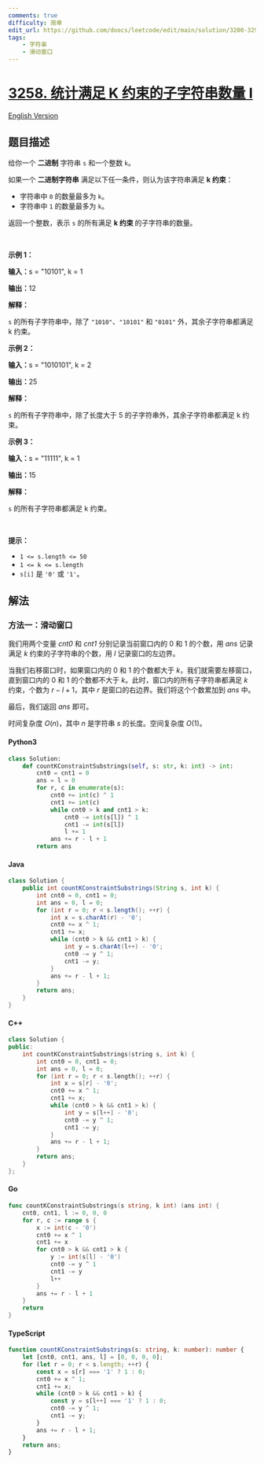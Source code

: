```yaml
---
comments: true
difficulty: 简单
edit_url: https://github.com/doocs/leetcode/edit/main/solution/3200-3299/3258.Count%20Substrings%20That%20Satisfy%20K-Constraint%20I/README.md
tags:
    - 字符串
    - 滑动窗口
---
```


<!-- problem:start -->

# [3258. 统计满足 K 约束的子字符串数量 I](https://leetcode.cn/problems/count-substrings-that-satisfy-k-constraint-i)

[English Version](/solution/3200-3299/3258.Count%20Substrings%20That%20Satisfy%20K-Constraint%20I/README_EN.md)

## 题目描述

<!-- description:start -->

<p>给你一个 <strong>二进制</strong> 字符串 <code>s</code> 和一个整数 <code>k</code>。</p>

<p>如果一个 <strong>二进制字符串</strong> 满足以下任一条件，则认为该字符串满足 <strong>k 约束</strong>：</p>

<ul>
	<li>字符串中 <code>0</code> 的数量最多为 <code>k</code>。</li>
	<li>字符串中 <code>1</code> 的数量最多为 <code>k</code>。</li>
</ul>

<p>返回一个整数，表示 <code>s</code> 的所有满足 <strong>k 约束 </strong>的<span data-keyword="substring-nonempty">子字符串</span>的数量。</p>

<p>&nbsp;</p>

<p><strong class="example">示例 1：</strong></p>

<div class="example-block">
<p><strong>输入：</strong><span class="example-io">s = "10101", k = 1</span></p>

<p><strong>输出：</strong><span class="example-io">12</span></p>

<p><strong>解释：</strong></p>

<p><code>s</code> 的所有子字符串中，除了 <code>"1010"</code>、<code>"10101"</code> 和 <code>"0101"</code> 外，其余子字符串都满足 k 约束。</p>
</div>

<p><strong class="example">示例 2：</strong></p>

<div class="example-block">
<p><strong>输入：</strong><span class="example-io">s = "1010101", k = 2</span></p>

<p><strong>输出：</strong><span class="example-io">25</span></p>

<p><strong>解释：</strong></p>

<p><code>s</code> 的所有子字符串中，除了长度大于 5 的子字符串外，其余子字符串都满足 k 约束。</p>
</div>

<p><strong class="example">示例 3：</strong></p>

<div class="example-block">
<p><strong>输入：</strong><span class="example-io">s = "11111", k = 1</span></p>

<p><strong>输出：</strong><span class="example-io">15</span></p>

<p><strong>解释：</strong></p>

<p><code>s</code> 的所有子字符串都满足 k 约束。</p>
</div>

<p>&nbsp;</p>

<p><strong>提示：</strong></p>

<ul>
	<li><code>1 &lt;= s.length &lt;= 50</code></li>
	<li><code>1 &lt;= k &lt;= s.length</code></li>
	<li><code>s[i]</code> 是 <code>'0'</code> 或 <code>'1'</code>。</li>
</ul>

<!-- description:end -->

## 解法

<!-- solution:start -->

### 方法一：滑动窗口

我们用两个变量 $\textit{cnt0}$ 和 $\textit{cnt1}$ 分别记录当前窗口内的 $0$ 和 $1$ 的个数，用 $\textit{ans}$ 记录满足 $k$ 约束的子字符串的个数，用 $l$ 记录窗口的左边界。

当我们右移窗口时，如果窗口内的 $0$ 和 $1$ 的个数都大于 $k$，我们就需要左移窗口，直到窗口内的 $0$ 和 $1$ 的个数都不大于 $k$。此时，窗口内的所有子字符串都满足 $k$ 约束，个数为 $r - l + 1$，其中 $r$ 是窗口的右边界。我们将这个个数累加到 $\textit{ans}$ 中。

最后，我们返回 $\textit{ans}$ 即可。

时间复杂度 $O(n)$，其中 $n$ 是字符串 $s$ 的长度。空间复杂度 $O(1)$。

<!-- tabs:start -->

#### Python3

```python
class Solution:
    def countKConstraintSubstrings(self, s: str, k: int) -> int:
        cnt0 = cnt1 = 0
        ans = l = 0
        for r, c in enumerate(s):
            cnt0 += int(c) ^ 1
            cnt1 += int(c)
            while cnt0 > k and cnt1 > k:
                cnt0 -= int(s[l]) ^ 1
                cnt1 -= int(s[l])
                l += 1
            ans += r - l + 1
        return ans
```

#### Java

```java
class Solution {
    public int countKConstraintSubstrings(String s, int k) {
        int cnt0 = 0, cnt1 = 0;
        int ans = 0, l = 0;
        for (int r = 0; r < s.length(); ++r) {
            int x = s.charAt(r) - '0';
            cnt0 += x ^ 1;
            cnt1 += x;
            while (cnt0 > k && cnt1 > k) {
                int y = s.charAt(l++) - '0';
                cnt0 -= y ^ 1;
                cnt1 -= y;
            }
            ans += r - l + 1;
        }
        return ans;
    }
}
```

#### C++

```cpp
class Solution {
public:
    int countKConstraintSubstrings(string s, int k) {
        int cnt0 = 0, cnt1 = 0;
        int ans = 0, l = 0;
        for (int r = 0; r < s.length(); ++r) {
            int x = s[r] - '0';
            cnt0 += x ^ 1;
            cnt1 += x;
            while (cnt0 > k && cnt1 > k) {
                int y = s[l++] - '0';
                cnt0 -= y ^ 1;
                cnt1 -= y;
            }
            ans += r - l + 1;
        }
        return ans;
    }
};
```

#### Go

```go
func countKConstraintSubstrings(s string, k int) (ans int) {
	cnt0, cnt1, l := 0, 0, 0
	for r, c := range s {
		x := int(c - '0')
		cnt0 += x ^ 1
		cnt1 += x
		for cnt0 > k && cnt1 > k {
			y := int(s[l] - '0')
			cnt0 -= y ^ 1
			cnt1 -= y
			l++
		}
		ans += r - l + 1
	}
	return
}
```

#### TypeScript

```ts
function countKConstraintSubstrings(s: string, k: number): number {
    let [cnt0, cnt1, ans, l] = [0, 0, 0, 0];
    for (let r = 0; r < s.length; ++r) {
        const x = s[r] === '1' ? 1 : 0;
        cnt0 += x ^ 1;
        cnt1 += x;
        while (cnt0 > k && cnt1 > k) {
            const y = s[l++] === '1' ? 1 : 0;
            cnt0 -= y ^ 1;
            cnt1 -= y;
        }
        ans += r - l + 1;
    }
    return ans;
}
```

<!-- tabs:end -->

<!-- solution:end -->

<!-- problem:end -->

